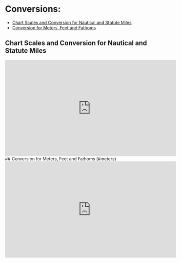 # Conversions:
* [Chart Scales and Conversion for Nautical and Statute Miles](#user-content-Chart-Scales-and-Conversion-for-Nautical-and-Statute-Miles)
* [Conversion for Meters, Feet and Fathoms](#meters)

## Chart Scales and Conversion for Nautical and Statute Miles
<iframe width="560" height="315" src="https://www.youtube.com/embed/yvSyR5pGACs" title="YouTube video player" frameborder="0" allow="accelerometer; autoplay; clipboard-write; encrypted-media; gyroscope; picture-in-picture" allowfullscreen></iframe>
## Conversion for Meters, Feet and Fathoms
(#meters)
<iframe width="560" height="315" src="https://www.youtube.com/embed/lWDqrGilrs0" title="YouTube video player" frameborder="0" allow="accelerometer; autoplay; clipboard-write; encrypted-media; gyroscope; picture-in-picture" allowfullscreen></iframe>
